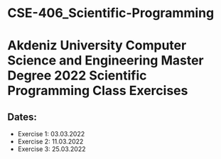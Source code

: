 # CSE-406_Scientific-Programming
<h1>Akdeniz University Computer Science and Engineering Master Degree 2022 Scientific Programming Class Exercises</h1>

<h2><strong>Dates:</strong></h2>

<ul>
  <li>Exercise 1: 03.03.2022</li>
  <li>Exercise 2: 11.03.2022</li>
  <li>Exercise 3: 25.03.2022</li>
  
</ul>


